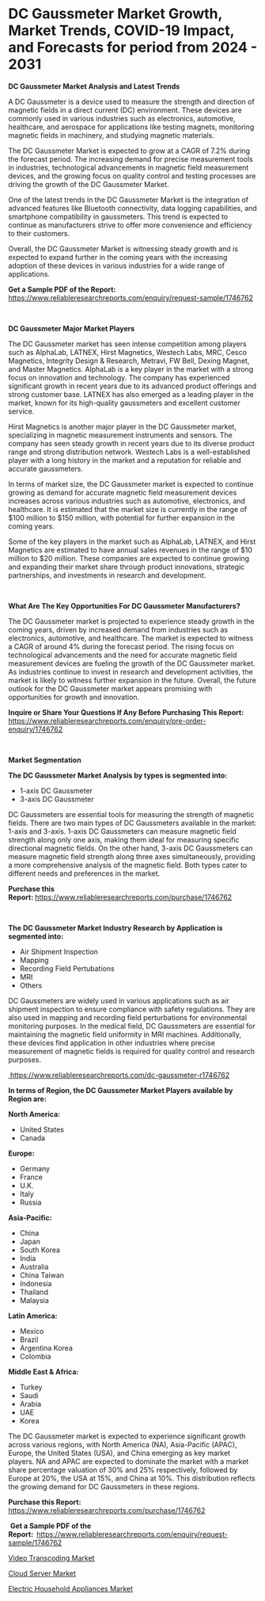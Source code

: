 <p><h1>DC Gaussmeter Market Growth, Market Trends, COVID-19 Impact, and Forecasts for period from 2024 - 2031</h1></p><p><strong>DC Gaussmeter Market Analysis and Latest Trends</strong></p>
<p><p>A DC Gaussmeter is a device used to measure the strength and direction of magnetic fields in a direct current (DC) environment. These devices are commonly used in various industries such as electronics, automotive, healthcare, and aerospace for applications like testing magnets, monitoring magnetic fields in machinery, and studying magnetic materials.</p><p>The DC Gaussmeter Market is expected to grow at a CAGR of 7.2% during the forecast period. The increasing demand for precise measurement tools in industries, technological advancements in magnetic field measurement devices, and the growing focus on quality control and testing processes are driving the growth of the DC Gaussmeter Market.</p><p>One of the latest trends in the DC Gaussmeter Market is the integration of advanced features like Bluetooth connectivity, data logging capabilities, and smartphone compatibility in gaussmeters. This trend is expected to continue as manufacturers strive to offer more convenience and efficiency to their customers.</p><p>Overall, the DC Gaussmeter Market is witnessing steady growth and is expected to expand further in the coming years with the increasing adoption of these devices in various industries for a wide range of applications.</p></p>
<p><strong>Get a Sample PDF of the Report:&nbsp;</strong> <a href="https://www.reliableresearchreports.com/enquiry/request-sample/1746762">https://www.reliableresearchreports.com/enquiry/request-sample/1746762</a></p>
<p>&nbsp;</p>
<p><strong>DC Gaussmeter Major Market Players</strong></p>
<p><p>The DC Gaussmeter market has seen intense competition among players such as AlphaLab, LATNEX, Hirst Magnetics, Westech Labs, MRC, Cesco Magnetics, Integrity Design & Research, Metravi, FW Bell, Dexing Magnet, and Master Magnetics. AlphaLab is a key player in the market with a strong focus on innovation and technology. The company has experienced significant growth in recent years due to its advanced product offerings and strong customer base. LATNEX has also emerged as a leading player in the market, known for its high-quality gaussmeters and excellent customer service.</p><p>Hirst Magnetics is another major player in the DC Gaussmeter market, specializing in magnetic measurement instruments and sensors. The company has seen steady growth in recent years due to its diverse product range and strong distribution network. Westech Labs is a well-established player with a long history in the market and a reputation for reliable and accurate gaussmeters.</p><p>In terms of market size, the DC Gaussmeter market is expected to continue growing as demand for accurate magnetic field measurement devices increases across various industries such as automotive, electronics, and healthcare. It is estimated that the market size is currently in the range of $100 million to $150 million, with potential for further expansion in the coming years.</p><p>Some of the key players in the market such as AlphaLab, LATNEX, and Hirst Magnetics are estimated to have annual sales revenues in the range of $10 million to $20 million. These companies are expected to continue growing and expanding their market share through product innovations, strategic partnerships, and investments in research and development.</p></p>
<p>&nbsp;</p>
<p><strong>What Are The Key Opportunities For DC Gaussmeter Manufacturers?</strong></p>
<p><p>The DC Gaussmeter market is projected to experience steady growth in the coming years, driven by increased demand from industries such as electronics, automotive, and healthcare. The market is expected to witness a CAGR of around 4% during the forecast period. The rising focus on technological advancements and the need for accurate magnetic field measurement devices are fueling the growth of the DC Gaussmeter market. As industries continue to invest in research and development activities, the market is likely to witness further expansion in the future. Overall, the future outlook for the DC Gaussmeter market appears promising with opportunities for growth and innovation.</p></p>
<p><strong>Inquire or Share Your Questions If Any Before Purchasing This Report:</strong> <a href="https://www.reliableresearchreports.com/enquiry/pre-order-enquiry/1746762">https://www.reliableresearchreports.com/enquiry/pre-order-enquiry/1746762</a></p>
<p>&nbsp;</p>
<p><strong>Market Segmentation</strong></p>
<p><strong>The DC Gaussmeter Market Analysis by types is segmented into:</strong></p>
<p><ul><li>1-axis DC Gaussmeter</li><li>3-axis DC Gaussmeter</li></ul></p>
<p><p>DC Gaussmeters are essential tools for measuring the strength of magnetic fields. There are two main types of DC Gaussmeters available in the market: 1-axis and 3-axis. 1-axis DC Gaussmeters can measure magnetic field strength along only one axis, making them ideal for measuring specific directional magnetic fields. On the other hand, 3-axis DC Gaussmeters can measure magnetic field strength along three axes simultaneously, providing a more comprehensive analysis of the magnetic field. Both types cater to different needs and preferences in the market.</p></p>
<p><strong>Purchase this Report:&nbsp;</strong><a href="https://www.reliableresearchreports.com/purchase/1746762">https://www.reliableresearchreports.com/purchase/1746762</a></p>
<p>&nbsp;</p>
<p><strong>The DC Gaussmeter Market Industry Research by Application is segmented into:</strong></p>
<p><ul><li>Air Shipment Inspection</li><li>Mapping</li><li>Recording Field Pertubations</li><li>MRI</li><li>Others</li></ul></p>
<p><p>DC Gaussmeters are widely used in various applications such as air shipment inspection to ensure compliance with safety regulations. They are also used in mapping and recording field perturbations for environmental monitoring purposes. In the medical field, DC Gaussmeters are essential for maintaining the magnetic field uniformity in MRI machines. Additionally, these devices find application in other industries where precise measurement of magnetic fields is required for quality control and research purposes.</p></p>
<p><a href="https://www.reliableresearchreports.com/dc-gaussmeter-r1746762">&nbsp;https://www.reliableresearchreports.com/dc-gaussmeter-r1746762</a></p>
<p><strong>In terms of Region, the DC Gaussmeter Market Players available by Region are:</strong></p>
<p>
    <p> <strong> North America: </strong>
        <ul>
            <li>United States</li>
            <li>Canada</li>
        </ul>
        </p> 
    <p> <strong> Europe: </strong>
        <ul>
            <li>Germany</li>
            <li>France</li>
            <li>U.K.</li>
            <li>Italy</li>
            <li>Russia</li>
        </ul>
        </p> 
    <p> <strong> Asia-Pacific: </strong>
        <ul>
            <li>China</li>
            <li>Japan</li>
            <li>South Korea</li>
            <li>India</li>
            <li>Australia</li>
            <li>China Taiwan</li>
            <li>Indonesia</li>
            <li>Thailand</li>
            <li>Malaysia</li>
        </ul>
        </p> 
    <p> <strong> Latin America: </strong>
        <ul>
            <li>Mexico</li>
            <li>Brazil</li>
            <li>Argentina Korea</li>
            <li>Colombia</li>
        </ul>
        </p> 
    <p> <strong> Middle East & Africa: </strong>
        <ul>
            <li>Turkey</li>
            <li>Saudi</li>
            <li>Arabia</li>
            <li>UAE</li>
            <li>Korea</li>
        </ul>
    </p>
    </p>
<p><p>The DC Gaussmeter market is expected to experience significant growth across various regions, with North America (NA), Asia-Pacific (APAC), Europe, the United States (USA), and China emerging as key market players. NA and APAC are expected to dominate the market with a market share percentage valuation of 30% and 25% respectively, followed by Europe at 20%, the USA at 15%, and China at 10%. This distribution reflects the growing demand for DC Gaussmeters in these regions.</p></p>
<p><strong>Purchase this Report: </strong><a href="https://www.reliableresearchreports.com/purchase/1746762">https://www.reliableresearchreports.com/purchase/1746762</a></p>
<p>&nbsp;<strong>Get a Sample PDF of the Report:&nbsp;&nbsp;</strong><a href="https://www.reliableresearchreports.com/enquiry/request-sample/1746762">https://www.reliableresearchreports.com/enquiry/request-sample/1746762</a></p>
<p><strong></strong></p>
<p><p><a href="https://www.linkedin.com/pulse/video-transcoding-market-analysis-sze-forecasted-period-from-trxaf?trackingId=YeDVllCwROOxlK4CPU1d2Q%3D%3D">Video Transcoding Market</a></p><p><a href="https://www.linkedin.com/pulse/cloud-server-market-trends-forecast-competitive-analysis-2031-7d5bf?trackingId=APVqCJ3Do4Rv7DsqzPXHWg%3D%3D">Cloud Server Market</a></p><p><a href="https://www.linkedin.com/pulse/electric-household-appliances-market-competitive-analysis-lozje?trackingId=hTw%2F2J2p69TmenJ1eBcTBw%3D%3D">Electric Household Appliances Market</a></p></p>